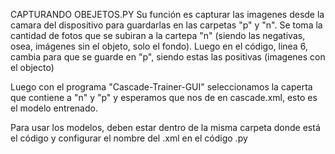 CAPTURANDO OBEJETOS.PY
Su función es capturar las imagenes desde la camara del dispositivo para guardarlas en las carpetas "p" y "n".
Se toma la cantidad de fotos que se subiran a la cartepa "n" (siendo las negativas, osea, imágenes sin el objeto, solo el fondo). Luego en el código, linea 6, cambia para que se guarde en "p", siendo estas las positivas (imagenes con el objecto)

Luego con el programa "Cascade-Trainer-GUI" seleccionamos la caperta que contiene a "n" y "p" y esperamos que nos de en cascade.xml, esto es el modelo entrenado.

Para usar los modelos, deben estar dentro de la misma carpeta donde está el código y configurar el nombre del .xml en el código .py
